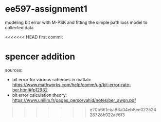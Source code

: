 # ee597-assignment1
modeling bit error with M-PSK and fitting the simple path loss model to collected data

<<<<<<< HEAD
first commit 


spencer addition
=======
sources:
* bit error for various schemes in matlab: https://www.mathworks.com/help/comm/ug/bit-error-rate-ber.html#fp12932
* bit error calculation theory: https://www.unilim.fr/pages_perso/vahid/notes/ber_awgn.pdf
  
>>>>>>> e20b661eba86a04eb8ee02252428728b922ae6f3
